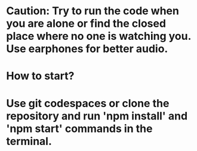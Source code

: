# Caution: Try to run the code when you are alone or find the closed place where no one is watching you. Use earphones for better audio.


# How to start?
# Use git codespaces or clone the repository and run 'npm install' and 'npm start' commands in the terminal.
